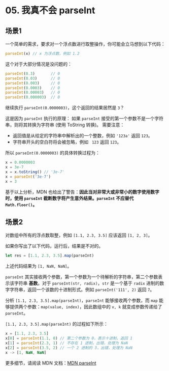 # 05. 我真不会 parseInt

## 场景1

一个简单的需求，要求对一个浮点数进行取整操作，你可能会立马想到以下代码：
```js
parseInt(x) // x 为浮点数，例如 1.2
```

这个对于大部分情况是没问题的：
```js
parseInt(0.3)       // 0           
parseInt(0.03)      // 0      
parseInt(0.003)     // 0            
parseInt(0.0003)    // 0       
parseInt(0.00003)   // 0      
parseInt(0.000003)  // 0       
```

继续执行 `parseInt(0.0000003)`，这个返回的结果居然是 `3`？

这是因为 `parseInt` 执行的原理：
如果 `parseInt` 接受的第一个参数不是一个字符串，则将其转换为字符串 (使用 ToString 转换)。
需要注意：
- 返回值是从给定的字符串中解析出的一个整数，例如 `'123a'` 返回 `123`。
- 字符串开头的空白符将会被忽略，例如 ` 123` 返回 `123`。

所以 `parseInt(0.0000003)` 的具体转换过程为：
```js
x = 0.0000003
x = 3e-7
x = x.toString() // '3e-7'
x = parseInt('3e-7')
x = 3
```

基于以上分析，MDN 也给出了警告：**因此当对非常大或非常小的数字使用数字时，使用 `parseInt` 截断数字将产生意外结果。`parseInt` 不应替代 `Math.floor()`。**

## 场景2

对数组中所有的浮点数取整，例如 `[1.1, 2.3, 3.5]` 应该返回 `[1, 2, 3]`。

如果你写出了以下代码，运行后，结果是不对的。
```js
let res = [1.1, 2.3, 3.5].map(parseInt)
```
上述代码结果为 `[1, NaN, NaN]`。

`parseInt` 其实接收两个参数，第一个参数为一个待解析的字符串，第二个参数表示该字符串 **基数**。对于 `parseInt(str, radix)`，`str` 是一个基于 `radix` 进制的数字字符串，返回一个该数的十进制形式。例如 `parseInt('111', 2)` 返回 `7`。

分析 `[1.1, 2.3, 3.5].map(parseInt)`，`parseInt` 能够接收两个参数，而 `map` 能够提供两个参数：`map(value, index)`，因此数组中的 `v, k` 就变成参数传递给了 `parseInt`。

`[1.1, 2.3, 3.5].map(parseInt)` 的过程如下所示：
```js
x = [1.1, 2.3, 3.5]
x[0] = parseInt(1.1, 0) // 第二个参数为 0，表示十进制，返回 1
x[1] = parseInt(2.3, 1) // 不存在 1 进制，出错，处理为 NaN
x[2] = parseInt(3.5, 2) // 一个 2 进制的 3，出错，处理为 NaN
x -> [1, NaN, NaN]
```

更多细节，请阅读 MDN 文档：[MDN parseInt](https://developer.mozilla.org/zh-CN/docs/Web/JavaScript/Reference/Global_Objects/parseInt)

